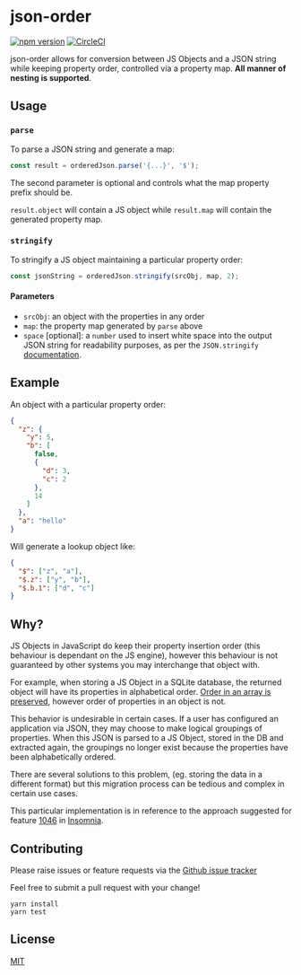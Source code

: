 # json-order

[![npm version](https://badge.fury.io/js/json-order.svg)](https://badge.fury.io/js/json-order) [![CircleCI](https://circleci.com/gh/develohpanda/json-order.svg?style=svg)](https://circleci.com/gh/develohpanda/json-order)

json-order allows for conversion between JS Objects and a JSON string while keeping property order, controlled via a property map. **All manner of nesting is supported**.

## Usage

### `parse`
To parse a JSON string and generate a map:
```js
const result = orderedJson.parse('{...}', '$');
```

The second parameter is optional and controls what the map property prefix should be.

`result.object` will contain a JS object while `result.map` will contain the generated property map.

### `stringify`

To stringify a JS object maintaining a particular property order:
```js
const jsonString = orderedJson.stringify(srcObj, map, 2);
```

#### Parameters
- `srcObj`: an object with the properties in any order
- `map`: the property map generated by `parse` above
- `space` [optional]: a `number` used to insert white space into the output JSON string for readability purposes, as per the `JSON.stringify` [documentation](https://developer.mozilla.org/en-US/docs/Web/JavaScript/Reference/Global_Objects/JSON/stringify#Parameters).

## Example

An object with a particular property order:
```json
{
  "z": {
    "y": 5,
    "b": [
      false,
      {
        "d": 3,
        "c": 2
      },
      14
    ]
  },
  "a": "hello"
}
```

Will generate a lookup object like:
```json
{
  "$": ["z", "a"],
  "$.z": ["y", "b"],
  "$.b.1": ["d", "c"]
}
```

## Why?

JS Objects in JavaScript do keep their property insertion order (this behaviour is dependant on the JS engine), however this behaviour is not guaranteed by other systems you may interchange that object with.

For example, when storing a JS Object in a SQLite database, the returned object will have its properties in alphabetical order. [Order in an array is preserved](https://stackoverflow.com/a/7214312), however order of properties in an object is not.

This behavior is undesirable in certain cases. If a user has configured an application via JSON, they may choose to make logical groupings of properties. When this JSON is parsed to a JS Object, stored in the DB and extracted again, the groupings no longer exist because the properties have been alphabetically ordered.

There are several solutions to this problem, (eg. storing the data in a different format) but this migration process can be tedious and complex in certain use cases.

This particular implementation is in reference to the approach suggested for feature [1046](https://github.com/getinsomnia/insomnia/issues/1046#issuecomment-486419705) in [Insomnia](https://github.com/getinsomnia/insomnia).

## Contributing
Please raise issues or feature requests via the [Github issue tracker](https://github.com/develohpanda/json-order/issues?q=is%3Aissue+is%3Aopen+sort%3Aupdated-desc)

Feel free to submit a pull request with your change!

```
yarn install
yarn test
```

## License

[MIT](LICENSE)